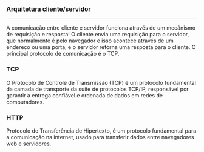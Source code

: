 ### Arquitetura cliente/servidor

<hr>

A comunicação entre cliente e servidor funciona através de um mecânismo de requisição e resposta!
O cliente envia uma requisição para o servidor, que normalmente é pelo navegador e isso acontece através de um endereço ou uma porta, e o servidor retorna uma resposta para o cliente.
O principal protocolo de comunicação é o TCP.

### TCP
O Protocolo de Controle de Transmissão (TCP) é um protocolo fundamental da camada de transporte da suíte de protocolos TCP/IP, responsável por garantir a entrega confiável e ordenada de dados em redes de computadores.

### HTTP
Protocolo de Transferência de Hipertexto, é um protocolo fundamental para a comunicação na internet, usado para transferir dados entre navegadores web e servidores.